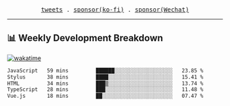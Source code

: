 <p align="center">
  <samp>
    <a href="https://twitter.com/everfu8">tweets</a> .
    <a href="https://ko-fi.com/everfu">sponsor(ko-fi)</a> . 
    <a href="https://s3.qjqq.cn/47/663742bac8e52.webp!color">sponsor(Wechat)</a>
  </samp>
</p>

---

## 📊 Weekly Development Breakdown

[![wakatime](https://wakatime.com/badge/user/0fcef314-a9cd-4509-9880-5cdb2158a775.svg)](https://wakatime.com/@0fcef314-a9cd-4509-9880-5cdb2158a775)

<!--START_SECTION:waka-->

```txt
JavaScript   59 mins         ██████░░░░░░░░░░░░░░░░░░░   23.85 %
Stylus       38 mins         ████░░░░░░░░░░░░░░░░░░░░░   15.41 %
HTML         34 mins         ███▒░░░░░░░░░░░░░░░░░░░░░   13.74 %
TypeScript   28 mins         ███░░░░░░░░░░░░░░░░░░░░░░   11.48 %
Vue.js       18 mins         ██░░░░░░░░░░░░░░░░░░░░░░░   07.47 %
```

<!--END_SECTION:waka-->